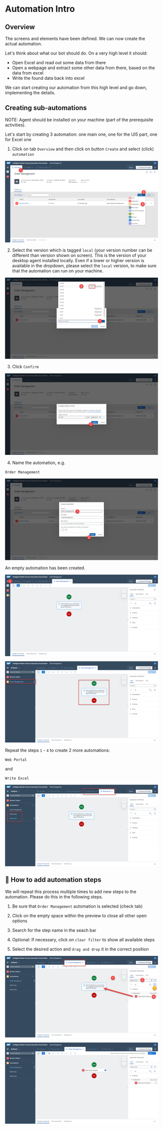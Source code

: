 # Automation Intro

## Overview
The screens and elements have been defined. We can now create the actual automation.

Let's think about what our bot should do. On a very high level it should:
- Open Excel and read out some data from there
- Open a webpage and extract some other data from there, based on the data from excel
- Write the found data back into excel

We can start creating our automation from this high level and go down, implementing the details. 

## Creating sub-automations

NOTE: Agent should be installed on your machine (part of the prerequisite activities).

Let's start by creating 3 automation: one main one, one for the UI5 part, one for Excel one

1. Click on tab `Overview` and then click on button `Create` and select (click) `automation`

![](images/0600.png)


2. Select the version which is tagged `local` (your version number can be different than version shown on screen). This is the version of your desktop agent installed locally. Even if a lower or higher version is available in the dropdown, please select the `local` version, to make sure that the automation can run on your machine.

![](images/0601.png)

3. Click `Confirm`

![](images/0602.png)

4. Name the automation, e.g.

```
Order Management
```

![](images/0603.png)


An empty automation has been created.

![](images/0604a.png)

![](images/0604b.png)

Repeat the steps `1` - `4` to create 2 more automations:

```
Web Portal
```

and 

```
Write Excel
```

![](images/0605.png)


## 🔹 How to add automation steps 

We will repeat this process multiple times to add new steps to the automation. Please do this in the following steps.

1. Be sure that `Order Management` automation is selected (check tab) 

2. Click on the empty space within the preview to close all other open options

3. Search for the step name in the seach bar

4. Optional: If necessary, click on `clear filter` to show all available steps

5. Select the desired action and `drag and drop` it in the correct position

![](images/0700_DropStep.png)


![](images/0700_Complete.png)
